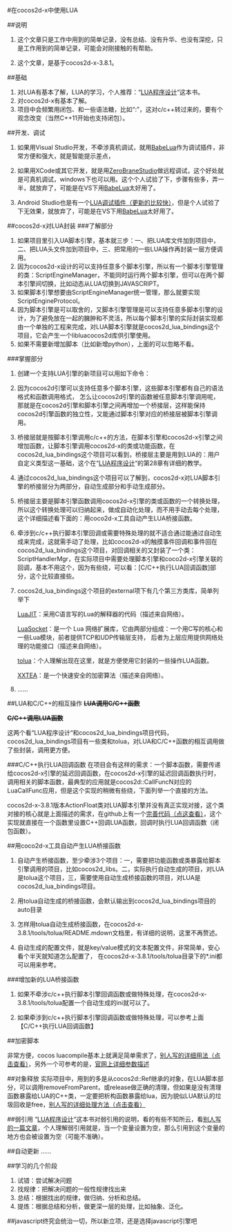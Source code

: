 #在cocos2d-x中使用LUA

##说明
1. 这个文章只是工作中用到的简单记录，没有总结、没有升华、也没有深挖，只是工作用到的简单记录，可能会对刚接触的有帮助。

2. 这个文章，是基于cocos2d-x-3.8.1。

##基础
1. 对LUA有基本了解，LUA的学习，个人推荐：“[LUA程序设计](http://product.china-pub.com/40562)“这本书。
2. 对cocos2d-x有基本了解。
3. 项目中会频繁用闭包、和一些语法糖，比如“:”，这对c/c++转过来的，要有个观念改变（当然C++11开始也支持闭包）。

##开发、调试
1. 如果用Visual Studio开发，不牵涉真机调试，就用[BabeLua](https://babelua.codeplex.com/)作为调试插件，非常方便和强大，就是智能提示差点，

2. 如果用XCode或其它开发，就是用[ZeroBraneStudio](http://studio.zerobrane.com/)做远程调试，这个好处就是可真机调试，windows下也可以用。这个个人试验了下，步骤有些多，弄一半，就放弃了，可能是在VS下用[BabeLua](https://babelua.codeplex.com/)太好用了。

3. Android Studio也是有一个[LUA调试插件（更新的比较快）](https://plugins.jetbrains.com/plugin/5055?pr=)，但是个人试验了下无效果，就放弃了，可能是在VS下用[BabeLua](https://babelua.codeplex.com/)太好用了。

##cocos2d-x对LUA封装
###了解部分
1. 如果项目里引入UA脚本引擎，基本就三步：一、把LUA库文件加到项目中，二、把LUA头文件加到项目中，三、把常用的一些LUA操作再封装一层方便调用。
2. 因为cocos2d-x设计的可以支持任意多个脚本引擎，所以有一个脚本引擎管理的类：ScriptEngineManager，不能同时运行两个脚本引擎，但可以在两个脚本引擎间切换，比如动态从LUA切换到JAVASCRIPT。
3. 如果脚本引擎想要由ScriptEngineManager统一管理，那么就要实现ScriptEngineProtocol。
4. 因为脚本引擎是可以取舍的，又脚本引擎管理是可以支持任意多脚本引擎的设计，为了避免放在一起的臃肿和不灵活，所以每个脚本引擎的实际封装实现都由一个单独的工程来完成，对LUA脚本引擎就是cocos2d_lua_bindings这个项目，它会产生一个libluacocos2d库供引擎使用。
5. 如果不需要新增加脚本（比如新增python），上面的可以忽略不看。

###掌握部分
1. 创建一个支持LUA引擎的新项目可以用如下命令：

2. 因为cocos2d引擎可以支持任意多个脚本引擎，这些脚本引擎都有自己的语法格式和函数调用格式， 怎么让cocos2d引擎的函数被任意脚本引擎调用呢，那就是在cocos2d引擎和脚本引擎之间再增加一个桥接层，这样能保持cocos2d引擎函数的独立性，又能通过脚本引擎对应的桥接层被脚本引擎调用。

3. 桥接层就是按脚本引擎调用c/c++的方法，在脚本引擎和cocos2d-x引擎之间增加函数，让脚本引擎调用cocos2d-x的类或功能函数，在cocos2d_lua_bindings这个项目可以看到，桥接层主要是用到LUA的：用户自定义类型这一基础，这个在“[LUA程序设计](http://product.china-pub.com/40562)“的第28章有详细的教学。

4. 通过cocos2d_lua_bindings这个项目可以了解到，cocos2d-x对LUA脚本引擎的桥接层分为两部分，自动生成部分和手动生成部分。
 
5. 桥接层主要是脚本引擎函数调用cocos2d-x引擎的类或函数的一个转换处理，所以这个转换处理可以归纳起来，做成自动化处理，而不用手动去每个处理，这个详细描述看下面的：用coco2d-x工具自动产生LUA桥接函数。

6. 牵涉到c/c++执行脚本引擎回调或需要特殊处理的就不适合通过能通过自动生成来完成，这就需手动了处理，比如cocos2d-x的触摸事件回调和事件回在cocos2d_lua_bindings这个项目，对回调相关的又封装了一个类：ScriptHandlerMgr，在实际项目中需要处理脚本引擎和coco2d-x引擎关联的回调，基本不用这个，因为有些绕，可以看：[C/C++执行LUA回调函数]部分，这个比较直接些。

7. cocos2d_lua_bindings这个项目的external项下有几个第三方类库，简单列举下

	[LuaJIT](http://luajit.org/)：采用C语言写的Lua的解释器的代码（描述来自网络）。
	
	[LuaSocket](http://w3.impa.br/~diego/software/luasocket/)：是一个 Lua 网络扩展库，它由两部分组成：一个用C写的核心和一些Lua模块，前者提供TCP和UDP传输层支持，	后者为上层应用提供网络处理的功能接口（描述来自网络）。
	
	[tolua](https://github.com/dabing1022/Blog/blob/master/tolua/tolua%2B%2B%E4%B8%AD%E6%96%87%E5%8F%82%E8%80%83%E6%89%8B%E5%86%8C%5B%E5%AE%8C%E6%95%B4%E7%BF%BB%E8%AF%91%5D.md)：个人理解出现在这里，就是方便使用它封装的一些操作LUA函数。
	
	[XXTEA](http://www.cnblogs.com/linzheng/archive/2011/09/14/2176767.html)：是一个快速安全的加密算法（描述来自网络）。

8. ...... 

##LUA和C/C++的相互操作
~~**LUA调用C/C++函数**~~

~~**C/C++调用LUA函数**~~

这两个看“LUA程序设计“和cocos2d_lua_bindings项目代码，cocos2d_lua_bindings项目有一些类和tolua，对LUA和C/C++函数的相互调用做了些封装，调用更方便。

###C/C++执行LUA回调函数
在项目会有这样的需求：一个脚本函数，需要传递给cocos2d-x引擎的延迟回调函数，在cocos2d-x引擎的延迟回调函数执行时，调用相关的脚本函数，最典型的应用就是cocos2d::CallFuncN对应的LuaCallFunc应用，但是这个实现的稍微有些绕，下面列举一个直接的方法。

cocos2d-x-3.8.1版本ActionFloat类对LUA脚本引擎并没有真正实现对接，这个类对接的核心就是上面描述的需求，在github上有一个[完善代码（点这查看）](https://github.com/dbliu91/cocos2d-x/commit/36e16817854ba92141ae5aa9546a515e4032575f)，这个实现就直接在一个函数里设置C++回调LUA函数，回调时执行LUA回调函数（闭包函数）。

##用coco2d-x工具自动产生LUA桥接函数
1. 自动产生桥接函数，至少牵涉3个项目：一，需要把功能函数或类暴露给脚本引擎调用的项目，比如cocos2d_libs。二，实际执行自动生成的项目，对LUA是tolua这个项目，三，需要使用自动生成桥接函数的项目，对LUA是cocos2d_lua_bindings项目。

2. 用tolua自动生成的桥接函数，会默认输出到cocos2d_lua_bindings项目的auto目录

3. 怎样用tolua自动生成桥接函数，在cocos2d-x-3.8.1/tools/tolua/README.mdown文档里，有详细的说明，这里不再赘述。

4. 自动生成的配置文件，就是key/value模式的文本配置文件，非常简单，安心看个半天就知道怎么配置了， 在cocos2d-x-3.8.1/tools/tolua目录下的*.ini都可以用来参考。

###增加新的LUA桥接函数
1. 如果不牵涉c/c++执行脚本引擎回调函数或做特殊处理，在cocos2d-x-3.8.1/tools/tolua配置一个自动生成的ini就可以了。

2. 如果牵涉到c/c++执行脚本引擎回调函数或做特殊处理，可以参考上面【C/C++执行LUA回调函数】

##加密脚本

非常方便，cocos luacompile基本上就满足简单需求了，[别人写的详细用法（点击查看）](http://blog.csdn.net/qq446569365/article/details/39698417)，另外一个可参考的是，[官网上详细参数描述](http://www.cocos2d-x.org/wiki/Cocos_luacompile)

##对象释放
实际项目中，用到的多是从cocos2d::Ref继承的对象，在LUA脚本部分，可以调用removeFromParent，或release做正确的清理，但如果是没有清理函数暴露给LUA的C++类，一定要把析构函数暴露给lua，因为貌似LUA默认的垃圾回收是free，[别人写的详细处理方法（点击查看）](http://www.cnblogs.com/egmkang/archive/2012/07/01/2572064.html)

##弱引用
“[LUA程序设计](http://product.china-pub.com/40562)“这本书对弱引用的说明，看的有些不知所云，看[别人写的一篇文章](http://www.benmutou.com/archives/1808)，个人理解弱引用就是，当一个变量设置为空，那么引用到这个变量的地方也会被设置为空（可能不准确）。

##自动更新
......

##学习的几个阶段

1. 试错：尝试解决问题
2. 找规律：把解决问题的一般性规律找出来
3. 总结：根据找出的规律，做归纳、分析和总结。
4. 提炼：根据总结和分析，做更深一层的处理，比如抽象、泛化。

##javascript终究会统治一切，所以新立项，还是选择javascript引擎吧

